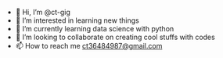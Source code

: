 - 👋 Hi, I’m @ct-gig
- 👀 I’m interested in learning new things
- 🌱 I’m currently learning data science with python
- 💞️ I’m looking to collaborate on creating cool stuffs with codes
- 📫 How to reach me ct36484987@gmail.com

<!---
ct-gig/ct-gig is a ✨ special ✨ repository because its `README.md` (this file) appears on your GitHub profile.
You can click the Preview link to take a look at your changes.
--->
